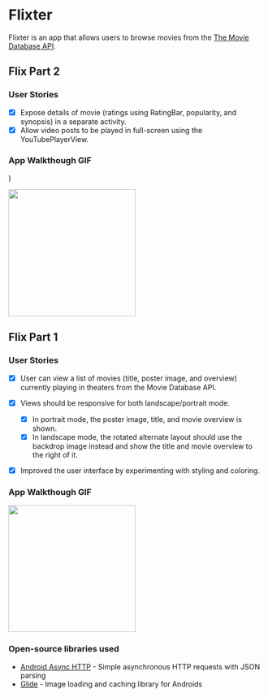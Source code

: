 # Flixter
Flixter is an app that allows users to browse movies from the [The Movie Database API](http://docs.themoviedb.apiary.io/#).

## Flix Part 2

### User Stories

- [x] Expose details of movie (ratings using RatingBar, popularity, and synopsis) in a separate activity.
- [x] Allow video posts to be played in full-screen using the YouTubePlayerView.

### App Walkthough GIF

)

<img src=https://i.imgur.com/1fHk2oe.gif width=250><br>


## Flix Part 1

### User Stories


- [X] User can view a list of movies (title, poster image, and overview) currently playing in theaters from the Movie Database API.

- [X] Views should be responsive for both landscape/portrait mode.
   - [X] In portrait mode, the poster image, title, and movie overview is shown.
   - [X] In landscape mode, the rotated alternate layout should use the backdrop image instead and show the title and movie overview to the right of it.

- [X] Improved the user interface by experimenting with styling and coloring.

### App Walkthough GIF

<img src= https://i.imgur.com/2TPwNKt.gif width=250><br>


### Open-source libraries used

- [Android Async HTTP](https://github.com/codepath/CPAsyncHttpClient) - Simple asynchronous HTTP requests with JSON parsing
- [Glide](https://github.com/bumptech/glide) - Image loading and caching library for Androids
